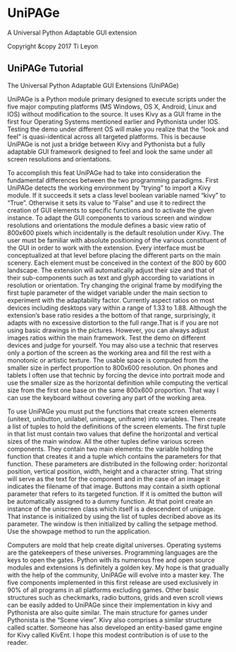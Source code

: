 # UniPAGe
A Universal Python Adaptable GUI extension

Copyright &copy 2017 Ti Leyon

## UniPAGe Tutorial
The Universal Python Adaptable GUI Extensions (UniPAGe) 

UniPAGe is a Python module primary designed to execute scripts under the five major computing platforms (MS Windows, OS X, Android, Linux and IOS) without modification to the source. It uses Kivy as a GUI frame in the first four Operating Systems mentioned earlier and Pythonista under IOS. Testing the demo under different OS will make you realize that the “look and feel” is quasi-identical across all targeted platforms. This is because UniPAGe is not just a bridge between Kivy and Pythonista but a fully adaptable GUI framework designed to feel and look the same under all screen resolutions and orientations.

To accomplish this feat UniPAGe had to take into consideration the fundamental differences between the two programming paradigms. First UniPAGe detects the working environment by “trying” to import a Kivy module. If it succeeds it sets a class level boolean variable named “kivy” to “True”. Otherwise it sets its value to “False” and use it to redirect the creation of GUI elements to specific functions and to activate the given instance. To adapt the GUI components to various screen and window resolutions and orientations the module defines a basic view ratio of 800x600 pixels which incidentally is the default resolution under Kivy. The user must be familiar with absolute positioning of the various constituent of the GUI in order to work with the extension. Every interface must be conceptualized at that level before placing the different parts on the main scenery. Each element must be conceived in the context of the 800 by 600 landscape. The extension will automatically adjust their size and that of their sub-components such as text and glyph according to variations in resolution or orientation. Try changing the original frame by modifying the first tuple parameter of the widget variable under the main section to experiment with the adaptability factor. Currently aspect ratios on most devices including desktops vary within a range of 1.33 to 1.88. Although the extension’s base ratio resides a the bottom of that range, surprisingly, it adapts with no excessive distortion to the full range.That is if you are not using basic drawings in the pictures. However, you can always adjust images ratios within the main framework. Test the demo on different devices and judge for yourself. You may also use a technic that reserves only a portion of the screen as the working area and fill the rest with a monotonic or artistic texture. The usable space is computed from the smaller size in perfect proportion to 800x600 resolution. On phones and tablets I often use that technic by forcing the device into portrait mode and use the smaller size as the horizontal definition while computing the vertical size from the first one base on the same 800x600 proportion. That way I can use the keyboard without covering any part of the working area.

To use UniPAGe you must put the functions that create screen elements (unitext, unibutton, unilabel, unimage, uniframe) into variables. Then create a list of tuples to hold the definitions of the screen elements. The first tuple in that list must contain two values that define the horizontal and vertical sizes of the main window. All the other tuples define various screen components. They contain two main elements: the variable holding the function that creates it and a tuple which contains the parameters for that function. These parameters are distributed in the following order: horizontal position, vertical position, width, height and a character string. That string will serve as the text for the component and in the case of an image it indicates the filename of that image. Buttons may contain a sixth optional parameter that refers to its targeted function. If it is omitted the button will be automatically assigned to a dummy function. At that point create an instance of the uniscreen class which itself is a descendent of unipage. That instance is initialized by using the list of tuples decribed above as its parameter. The window is then initialized by calling the setpage method. Use the showpage method to run the application.

Computers are mold that help create digital universes. Operating systems are the gatekeepers of these universes. Programming languages are the keys to open the gates. Python with its numerous free and open source modules and extensions is definitely a golden key. My hope is that gradually with the help of the community, UniPAGe will evolve into a master key. The five components implemented in this first release are used exclusively in 90% of all programs in all platforms excluding games. Other basic structures such as checkmarks, radio buttons, grids and even scroll views can be easily added to UniPAGe since their implementation in kivy and Pythonista are also quite similar. The main structure for games under Pythonista is the “Scene view”. Kivy also comprises a similar structure called scatter. Someone has also developed an entity-based game engine for Kivy called KivEnt. I hope this modest contribution is of use to the reader.
